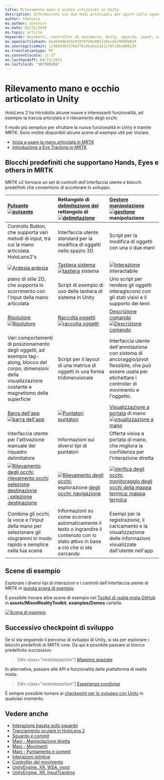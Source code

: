 ```yaml
---
title: Rilevamento mano e occhio articolato in Unity
description: Informazioni sui due modi principali per agire sullo sguardo in Unity, movimenti della mano e controller di movimento.
author: thetuvix
ms.author: alexturn
ms.date: 03/21/2018
ms.topic: article
keywords: movimenti, controller di movimento, Unity, sguardo, input, cuffie per realtà mista, cuffie di realtà mista di Windows, cuffie per realtà virtuale, MRTK, Toolkit di realtà mista
ms.openlocfilehash: bad6448b4b9c8f8f5769e08112bbce5c9090b029
ms.sourcegitcommit: 1c9035487270af76c6eaba11b11f6fc56c008135
ms.translationtype: MT
ms.contentlocale: it-IT
ms.lasthandoff: 04/13/2021
ms.locfileid: "107300266"
---
```

# <a name="articulated-hand-and-eye-tracking-in-unity"></a>Rilevamento mano e occhio articolato in Unity

HoloLens 2 ha introdotto alcune nuove e interessanti funzionalità, ad esempio la traccia articolata e il rilevamento degli occhi.

Il modo più semplice per sfruttare la nuova funzionalità in Unity è tramite MRTK. Sono inoltre disponibili alcune scene di esempio utili per iniziare.

* [Inizia a usare la mano articolata in MRTK](https://docs.microsoft.com/windows/mixed-reality/mrtk-unity/features/input/hand-tracking)
* [Introduzione a Eye Tracking in MRTK](https://docs.microsoft.com/windows/mixed-reality/mrtk-unity/features/input/eye-tracking/eye-tracking-main)

## <a name="building-blocks-supporting-hands-eyes-and-others-in-mrtk"></a>Blocchi predefiniti che supportano Hands, Eyes e others in MRTK

MRTK v2 fornisce un set di controlli dell'interfaccia utente e blocchi predefiniti che consentono di accelerare lo sviluppo.

|  [Pulsante](https://docs.microsoft.com/windows/mixed-reality/mrtk-unity/features/ux-building-blocks/button) [ ![ pulsante](images/MRTK_Button_Main.png)](https://docs.microsoft.com/windows/mixed-reality/mrtk-unity/features/ux-building-blocks/button) | Rettangolo di [delimitazione del](https://docs.microsoft.com/windows/mixed-reality/mrtk-unity/features/ux-building-blocks/bounding-box) rettangolo di [ ![ delimitazione](images/MRTK_BoundingBox_Main.png)](https://docs.microsoft.com/windows/mixed-reality/mrtk-unity/features/ux-building-blocks/bounding-box) | [Gestore manipolazione](https://docs.microsoft.com/windows/mixed-reality/mrtk-unity/features/ux-building-blocks/manipulation-handler) [ ![ gestione](images/MRTK_Manipulation_Main.png)](https://docs.microsoft.com/windows/mixed-reality/mrtk-unity/features/ux-building-blocks/manipulation-handler) manipolazione |
|:--- | :--- | :--- |
| Controllo Button, che supporta vari metodi di input, tra cui la mano articolata HoloLens2's | Interfaccia utente standard per la modifica di oggetti nello spazio 3D | Script per la modifica di oggetti con una o due mani |
|  [ ![ Ardesia ardesia](images/MRTK_Slate_Main.png)](https://docs.microsoft.com/windows/mixed-reality/mrtk-unity/features/ux-building-blocks/slate) [](https://docs.microsoft.com/windows/mixed-reality/mrtk-unity/features/ux-building-blocks/slate) | [Tastiera sistema](https://docs.microsoft.com/windows/mixed-reality/mrtk-unity/features/ux-building-blocks/system-keyboard) [ ![ tastiera](images/MRTK_SystemKeyboard_Main.png)](https://docs.microsoft.com/windows/mixed-reality/mrtk-unity/features/ux-building-blocks/system-keyboard) sistema | [ ![ Interazione](images/InteractableExamples.png)](https://docs.microsoft.com/windows/mixed-reality/mrtk-unity/features/ux-building-blocks/interactable) interactabile [](https://docs.microsoft.com/windows/mixed-reality/mrtk-unity/features/ux-building-blocks/interactable) |
| piano di stile 2D, che supporta lo scorrimento con l'input della mano articolata | Script di esempio di uso della tastiera di sistema in Unity  | Uno script per rendere gli oggetti interagiscono con gli stati visivi e il supporto dei temi |
|  [Risolutore](https://docs.microsoft.com/windows/mixed-reality/mrtk-unity/features/ux-building-blocks/solvers/solver) [ ![ Risolutore](images/MRTK_Solver_Main.png)](https://docs.microsoft.com/windows/mixed-reality/mrtk-unity/features/ux-building-blocks/solvers/solver) | [Raccolta oggetti](https://docs.microsoft.com/windows/mixed-reality/mrtk-unity/features/ux-building-blocks/object-collection) [ ![ raccolta oggetti](images/MRTK_ObjectCollection_Main.png)](https://docs.microsoft.com/windows/mixed-reality/mrtk-unity/features/ux-building-blocks/object-collection) | [Descrizione comando](https://docs.microsoft.com/windows/mixed-reality/mrtk-unity/features/ux-building-blocks/tooltip) [ ![ Descrizione comando](images/MRTK_Tooltip_Main.png)](https://docs.microsoft.com/windows/mixed-reality/mrtk-unity/features/ux-building-blocks/tooltip) |
| Vari comportamenti di posizionamento degli oggetti, ad esempio tag-along, blocco del corpo, dimensioni della visualizzazione costante e magnetismo della superficie | Script per il layout di una matrice di oggetti in una forma tridimensionale | Interfaccia utente dell'annotazione con sistema di ancoraggio/pivot flessibile, che può essere usata per etichettare i controller di movimento e l'oggetto. |
|  [Barra dell'app](https://docs.microsoft.com/windows/mixed-reality/mrtk-unity/features/ux-building-blocks/app-bar) [ ![ barra dell'app](images/MRTK_AppBar_Main.png)](https://docs.microsoft.com/windows/mixed-reality/mrtk-unity/features/ux-building-blocks/app-bar) | [ ![ Puntatori puntatori](images/MRTK_Pointer_Main.png)](https://docs.microsoft.com/windows/mixed-reality/mrtk-unity/features/input/pointers) [](https://docs.microsoft.com/windows/mixed-reality/mrtk-unity/features/input/pointers) | [Visualizzazione a portata](https://docs.microsoft.com/windows/mixed-reality/mrtk-unity/features/ux-building-blocks/fingertip-visualization) di mano [ ![ visualizzazione a mano](images/MRTK_FingertipVisualization_Main.png)](https://docs.microsoft.com/windows/mixed-reality/mrtk-unity/features/ux-building-blocks/fingertip-visualization) |
| Interfaccia utente per l'attivazione manuale del riquadro delimitatore | Informazioni sui diversi tipi di puntatori | Offerta visiva a portata di mano, che migliora la confidenza per l'interazione diretta |
|  [ ![ Rilevamento degli occhi: rilevamento occhi selezione destinazione](images/mrtk_et_targetselect.png)](https://docs.microsoft.com/windows/mixed-reality/mrtk-unity/features/input/eye-tracking/eye-tracking-target-selection) [: selezione destinazione](https://docs.microsoft.com/windows/mixed-reality/mrtk-unity/features/input/eye-tracking/eye-tracking-target-selection) | [ ![ Rilevamento degli occhi:](images/mrtk_et_navigation.png)](https://docs.microsoft.com/windows/mixed-reality/mrtk-unity/features/input/eye-tracking/eye-tracking-navigation) esplorazione [degli occhi: navigazione](https://docs.microsoft.com/windows/mixed-reality/mrtk-unity/features/input/eye-tracking/eye-tracking-navigation) | [ ![ Verifica degli occhi:](images/mrtk_et_heatmaps.png)](https://microsoft.github.io/MixedRealityToolkit-Unity/Documentation/EyeTracking/EyeTracking_Visualization.html) [monitoraggio degli occhi della mappa termica: mappa termica](https://microsoft.github.io/MixedRealityToolkit-Unity/Documentation/EyeTracking/EyeTracking_Visualization.html) |
| Combina gli occhi, la voce e l'input della mano per selezionare gli ologrammi in modo rapido e semplice nella tua scena | Informazioni su come scorrere automaticamente il testo o ingrandire il contenuto con lo stato attivo in base a ciò che si sta cercando| Esempi per la registrazione, il caricamento e la visualizzazione delle informazioni visualizzate dall'utente nell'app |

## <a name="example-scenes"></a>Scene di esempio

Esplorare i diversi tipi di interazioni e i controlli dell'interfaccia utente di MRTK in [questa scena di esempio](https://microsoft.github.io/MixedRealityToolkit-Unity/Documentation/README_HandInteractionExamples.html).

È possibile trovare altre scene di esempio nel [Toolkit di realtà mista GitHub](https://github.com/Microsoft/MixedRealityToolkit-Unity) in **assets/MixedRealityToolkit. examples/Demos** cartella.

[![Scena di esempio](images/MRTK_Examples.png)](https://docs.microsoft.com/windows/mixed-reality/mrtk-unity/features/example-scenes/hand-interaction-examples)

## <a name="next-development-checkpoint"></a>Successivo checkpoint di sviluppo

Se si sta seguendo il percorso di sviluppo di Unity, si sta per esplorare i blocchi predefiniti di MRTK core. Da qui è possibile passare al blocco predefinito successivo:

> [!div class="nextstepaction"]
> [Mapping spaziale](spatial-mapping-in-unity.md)

In alternativa, passare alle API e funzionalità della piattaforma di realtà mista:

> [!div class="nextstepaction"]
> [Esperienze condivise](shared-experiences-in-unity.md)

È sempre possibile tornare ai [checkpoint per lo sviluppo con Unity](unity-development-overview.md#2-core-building-blocks) in qualsiasi momento.

## <a name="see-also"></a>Vedere anche

* [Interazione basata sullo sguardo](../../design/eye-gaze-interaction.md)
* [Tracciamento oculare in HoloLens 2](../../design/eye-tracking.md)
* [Sguardo e commit](../../design/gaze-and-commit.md)
* [Mani - Manipolazione diretta](../../design/direct-manipulation.md)
* [Mani - Movimenti](../../design/gaze-and-commit.md#composite-gestures)
* [Mani - Puntamento e commit](../../design/point-and-commit.md)
* [Interazioni istintive](../../design/interaction-fundamentals.md)
* [Controller del movimento](../../design/motion-controllers.md)
* [UnityEngine. XR. WSA. input](https://docs.unity3d.com/ScriptReference/XR.WSA.Input.InteractionManager.html)
* [UnityEngine. XR. InputTracking](https://docs.unity3d.com/ScriptReference/XR.InputTracking.html)

